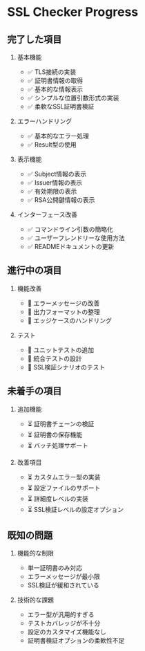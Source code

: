 # SSL Checker Progress

## 完了した項目
1. 基本機能
    - ✅ TLS接続の実装
    - ✅ 証明書情報の取得
    - ✅ 基本的な情報表示
    - ✅ シンプルな位置引数形式の実装
    - ✅ 柔軟なSSL証明書検証

2. エラーハンドリング
   - ✅ 基本的なエラー処理
   - ✅ Result型の使用

3. 表示機能
   - ✅ Subject情報の表示
   - ✅ Issuer情報の表示
   - ✅ 有効期限の表示
   - ✅ RSA公開鍵情報の表示

4. インターフェース改善
   - ✅ コマンドライン引数の簡略化
   - ✅ ユーザーフレンドリーな使用方法
   - ✅ READMEドキュメントの更新

## 進行中の項目
1. 機能改善
    - 🔄 エラーメッセージの改善
    - 🔄 出力フォーマットの整理
    - 🔄 エッジケースのハンドリング

2. テスト
   - 🔄 ユニットテストの追加
   - 🔄 統合テストの設計
   - 🔄 SSL検証シナリオのテスト

## 未着手の項目
1. 追加機能
   - ⏳ 証明書チェーンの検証
   - ⏳ 証明書の保存機能
   - ⏳ バッチ処理サポート

2. 改善項目
   - ⏳ カスタムエラー型の実装
   - ⏳ 設定ファイルのサポート
   - ⏳ 詳細度レベルの実装
   - ⏳ SSL検証レベルの設定オプション

## 既知の問題
1. 機能的な制限
    - 単一証明書のみ対応
    - エラーメッセージが最小限
    - SSL検証が緩和されている

2. 技術的な課題
   - エラー型が汎用的すぎる
   - テストカバレッジが不十分
   - 設定のカスタマイズ機能なし
   - 証明書検証オプションの柔軟性不足